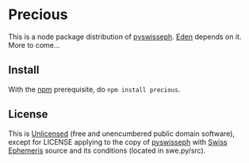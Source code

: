 Precious
========

This is a node package distribution of [pyswisseph](http://pypi.python.org/pypi/pyswisseph).  [Eden](http://www.astrolin.com/to/eden) depends on it.  More to come...

Install
-------

With the [npm](http://npmjs.org/) prerequisite, do `npm install precious`.

License
-------

This is [Unlicensed](http://unlicense.org) (free and unencumbered public domain software), except for LICENSE applying to the copy of [pyswisseph](http://pypi.python.org/pypi/pyswisseph) with [Swiss Ephemeris](http://www.astro.com/swisseph) source and its conditions (located in swe.py/src).
